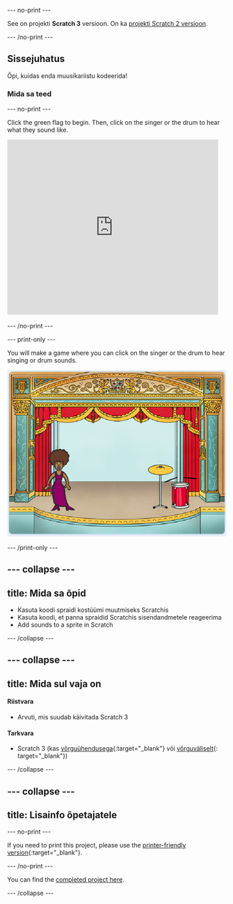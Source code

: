 \--- no-print \---

See on projekti **Scratch 3** versioon. On ka [projekti Scratch 2 versioon](https://projects.raspberrypi.org/en/projects/rock-band-scratch2).

\--- /no-print \---

## Sissejuhatus

Õpi, kuidas enda muusikariistu kodeerida!

### Mida sa teed

\--- no-print \---

Click the green flag to begin. Then, click on the singer or the drum to hear what they sound like.

<div class="scratch-preview">
  <iframe allowtransparency="true" width="485" height="402" src="https://scratch.mit.edu/projects/embed/276872220/?autostart=false" frameborder="0" scrolling="no"></iframe>
</div>

\--- /no-print \---

\--- print-only \---

You will make a game where you can click on the singer or the drum to hear singing or drum sounds.

![game screenshot](images/demo.png)

\--- /print-only \---

## \--- collapse \---

## title: Mida sa õpid

+ Kasuta koodi spraidi kostüümi muutmiseks Scratchis
+ Kasuta koodi, et panna spraidid Scratchis sisendandmetele reageerima
+ Add sounds to a sprite in Scratch

\--- /collapse \---

## \--- collapse \---

## title: Mida sul vaja on

#### Riistvara

+ Arvuti, mis suudab käivitada Scratch 3

#### Tarkvara

+ Scratch 3 (kas [võrguühendusega](http://rpf.io/scratchon){:target="_blank"} või [võrguväliselt](http://rpf.io/scratchoff){: target="_blank"})

\--- /collapse \---

## \--- collapse \---

## title: Lisainfo õpetajatele

\--- no-print \---

If you need to print this project, please use the [printer-friendly version](https://projects.raspberrypi.org/en/projects/rock-band/print){:target="_blank"}.

\--- /no-print \---

You can find the [completed project here](http://rpf.io/p/en/rock-band-get).

\--- /collapse \---